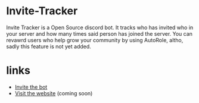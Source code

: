 # Invite-Tracker
Invite Tracker is a Open Source discord bot. It tracks who has invited who in your server and how many times said person has joined the server. You can revawrd users who help grow your community by using AutoRole, altho, sadly this feature is not yet added.

# links
 - [Invite the bot](https://discord.com/api/oauth2/authorize?client_id=793514906602176542&permissions=2415970401&redirect_uri=http%3A%2F%2F127.0.0.1%3A8080%2Fcallback%2F&scope=bot)
 - [Visit the website](https://sq8.dev/) (coming soon)